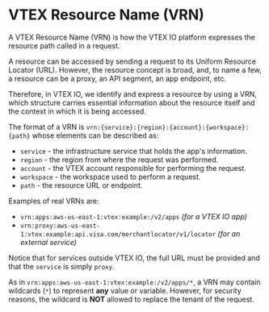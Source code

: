 # VTEX Resource Name (VRN)

A VTEX Resource Name (VRN) is how the VTEX IO platform expresses the resource path called in a request. 

A resource can be accessed by sending a request to its Uniform Resource Locator (URL). However, the resource concept is broad, and, to name a few, a resource can be a proxy, an API segment, an app endpoint, etc. 

Therefore, in VTEX IO, we identify and express a resource by using a VRN, which structure carries essential information about the resource itself and the context in which it is being accessed.

The format of a VRN is `vrn:{service}:{region}:{account}:{workspace}:{path}` whose elements can be described as:

- `service` - the infrastructure service that holds the app's information.
- `region` - the region from where the request was performed.
- `account` - the VTEX account responsible for performing the request.
- `workspace` - the workspace used to perform a request.
- `path` - the resource URL or endpoint.

Examples of real VRNs are:

- `vrn:apps:aws-us-east-1:vtex:example:/v2/apps` *(for a VTEX IO app)*
- `vrn:proxy:aws-us-east-1:vtex:example:api.visa.com/merchantlocator/v1/locator` *(for an external service)*

Notice that for services outside VTEX IO, the full URL must be provided and that the `service` is simply `proxy`.

<div class="alert alert-warning">
As in <code>vrn:apps:aws-us-east-1:vtex:example:/v2/apps/*</code>, a VRN may contain wildcards (<code>*</code>) to represent <strong>any</strong> value or variable. However, for security reasons, the wildcard is <strong>NOT</strong> allowed to replace the tenant of the request.
</div>
